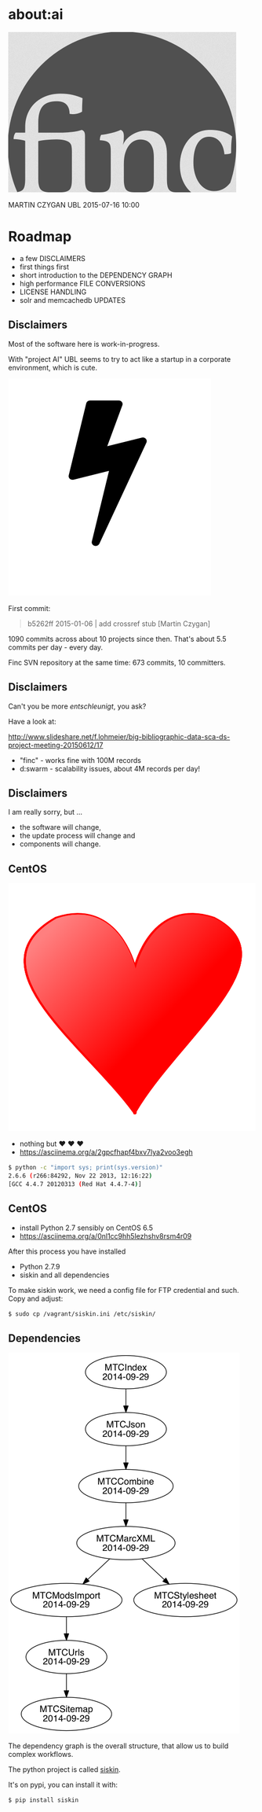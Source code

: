 # about:ai

![finc](img/finc.png)

MARTIN CZYGAN UBL 2015-07-16 10:00


# Roadmap

* a few DISCLAIMERS
* first things first
* short introduction to the DEPENDENCY GRAPH
* high performance FILE CONVERSIONS
* LICENSE HANDLING
* solr and memcachedb UPDATES


## Disclaimers

Most of the software here is work-in-progress.

With "project AI" UBL seems to try to act like a startup in a
corporate environment, which is cute.

![](img/blitz.png)

First commit:

> b5262ff 2015-01-06 | add crossref stub [Martin Czygan]

1090 commits across about 10 projects since then. That's about 5.5
commits per day - every day.

Finc SVN repository at the same time: 673 commits, 10 committers.


## Disclaimers

Can't you be more *entschleunigt*, you ask?

Have a look at:

http://www.slideshare.net/f.lohmeier/big-bibliographic-data-sca-ds-project-meeting-20150612/17

* "finc" - works fine with 100M records
* d:swarm - scalability issues, about 4M records per day!


## Disclaimers

I am really sorry, but ...

* the software will change,
* the update process will change and
* components will change.


## CentOS

![](img/heart.png)

* nothing but ♥ ♥ ♥
* https://asciinema.org/a/2gpcfhapf4bxv7lya2voo3egh

```sh
$ python -c "import sys; print(sys.version)"
2.6.6 (r266:84292, Nov 22 2013, 12:16:22)
[GCC 4.4.7 20120313 (Red Hat 4.4.7-4)]
```


## CentOS

* install Python 2.7 sensibly on CentOS 6.5
* https://asciinema.org/a/0nl1cc9hh5lezhshv8rsm4r09

After this process you have installed

* Python 2.7.9
* siskin and all dependencies

To make siskin work, we need a config file for FTP credential and such. Copy and adjust:

```sh
$ sudo cp /vagrant/siskin.ini /etc/siskin/
```


## Dependencies

![](img/mtc.png)

The dependency graph is the overall structure, that allow us to build
complex workflows.

The python project is called [siskin](https://github.com/miku/siskin).

It's on pypi, you can install it with:

```sh
$ pip install siskin
```
